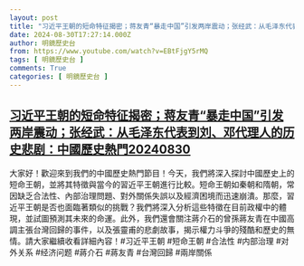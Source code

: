 ```yaml
---
layout: post
title: "习近平王朝的短命特征揭密；蒋友青“暴走中国”引发两岸震动；张经武：从毛泽东代表到刘、邓代理人的历史悲剧：中國歷史熱門20240830"
date: 2024-08-30T17:27:14.000Z
author: 明鏡歷史台
from: https://www.youtube.com/watch?v=EBtFjgY5rMQ
tags: [ 明鏡歷史台 ]
comments: True
categories: [ 明鏡歷史台 ]
---
```

<!--1725038834000-->
[习近平王朝的短命特征揭密；蒋友青“暴走中国”引发两岸震动；张经武：从毛泽东代表到刘、邓代理人的历史悲剧：中國歷史熱門20240830](https://www.youtube.com/watch?v=EBtFjgY5rMQ)
------

<div>
大家好！歡迎來到我們的中國歷史熱門節目！今天，我們將深入探討中國歷史上的短命王朝，並將其特徵與當今的習近平王朝進行比較。短命王朝如秦朝和隋朝，常因缺乏合法性、內部治理問題、對外關係失誤以及經濟困境而迅速崩潰。那麼，習近平王朝是否也面臨著類似的挑戰？我們將深入分析這些特徵在目前政權中的體現，並試圖預測其未來的命運。此外，我們還會關注蔣介石的曾孫蔣友青在中國高調主張台灣回歸的事件，以及張靈甫的悲劇故事，揭示權力斗爭的殘酷和歷史的無情。請大家繼續收看詳細內容！#习近平王朝 #短命王朝 #合法性 #内部治理 #对外关系 #经济问题 #蔣介石 #蔣友青 #台灣回歸 #兩岸關係
</div>
